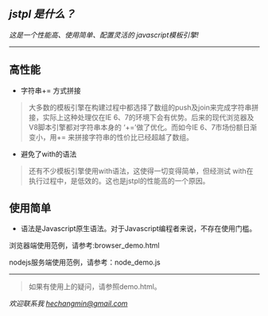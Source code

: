 ***jstpl 是什么？***
--------------

*这是一个性能高、使用简单、配置灵活的 javascript模板引擎!*

----------------------------------------------------------------------

高性能
--------------

* 字符串+= 方式拼接

>大多数的模板引擎在构建过程中都选择了数组的push及join来完成字符串拼接，实际上这种处理仅在IE 6、7的环境下会有优势。后来的现代浏览器及V8脚本引擎都对字符串本身的 ‘+=’做了优化。而如今IE 6、7市场份额日渐变小，用+= 来拼接字符串的性价比已经超越了数组。

* 避免了with的语法

>还有不少模板引擎使用with语法，这使得一切变得简单，但经测试 with在执行过程中，是低效的。这也是jstpl的性能高的一个原因。


使用简单
--------------

* 语法是Javascript原生语法。对于Javascript编程者来说，不存在使用门槛。

浏览器端使用范例，请参考:browser_demo.html

nodejs服务端使用范例，请参考：node_demo.js

-------------------------------------------------------------------------

>如果有使用上的疑问，请参照demo.html。

_*欢迎联系我 [hechangmin@gmail.com](mailto://hechangmin@gmail.com)*_
